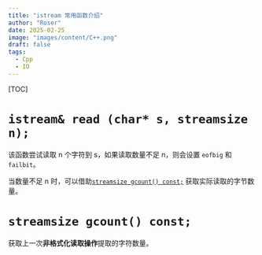 ```yaml
---
title: "istream 常用函数介绍"
author: "Roser"
date: 2025-02-25
image: "images/content/C++.png"
draft: false
tags:
  - Cpp
  - IO
---
```

[TOC]

# `istream& read (char* s, streamsize n);`

该函数尝试读取 n 个字符到 s，如果读取数量不足 n，则会设置 `eofbig` 和 `failbit`。

当数量不足 n 时，可以借助[`streamsize gcount() const;`](istream%20常用函数介绍.md#`streamsize%20gcount()%20const;`) 获取实际读取的字节数量。
# `streamsize gcount() const;`

获取上一次**非格式化读取操作**提取的字符数量。